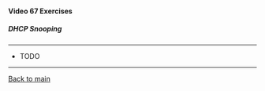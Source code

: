 #### Video 67 Exercises

##### DHCP Snooping

---

- TODO

---

[Back to main](https://github.com/rot0xd/CBTNuggets/blob/master/CEHv9/README.md)

